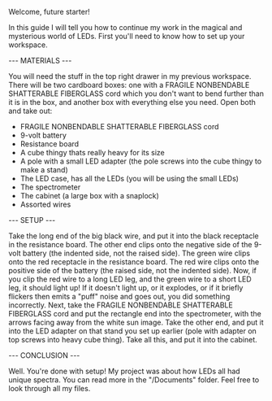 Welcome, future starter!

In this guide I will tell you how to continue my work in the magical and mysterious world of LEDs.
First you'll need to know how to set up your workspace.

--- MATERIALS ---

You will need the stuff in the top right drawer in my previous workspace. There will be two cardboard boxes:
one with a FRAGILE NONBENDABLE SHATTERABLE FIBERGLASS cord which you don't want to
bend further than it is in the box, and another box with everything else you need.
Open both and take out:

- FRAGILE NONBENDABLE SHATTERABLE FIBERGLASS cord
- 9-volt battery
- Resistance board
- A cube thingy thats really heavy for its size
- A pole with a small LED adapter (the pole screws into the cube thingy to make a stand)
- The LED case, has all the LEDs (you will be using the small LEDs)
- The spectrometer
- The cabinet (a large box with a snaplock)
- Assorted wires

--- SETUP ---

Take the long end of the big black wire, and put it into the black receptacle in the resistance board.
The other end clips onto the negative side of the 9-volt battery (the indented side, not the raised side).
The green wire clips onto the red receptacle in the resistance board.
The red wire clips onto the positive side of the battery (the raised side, not the indented side).
Now, if you clip the red wire to a long LED leg, and the green wire to a short LED leg, it should light up!
If it doesn't light up, or it explodes, or if it briefly flickers then emits a "puff" noise and goes out,
you did something incorrectly.
Next, take the FRAGILE NONBENDABLE SHATTERABLE FIBERGLASS cord and put the rectangle end into the spectrometer,
with the arrows facing away from the white sun image. Take the other end, and put it into the LED adapter on that
stand you set up earlier (pole with adapter on top screws into heavy cube thing). Take all this, and put it into the
cabinet.

--- CONCLUSION ---

Well. You're done with setup!
My project was about how LEDs all had unique spectra.
You can read more in the "/Documents" folder.
Feel free to look through all my files.
